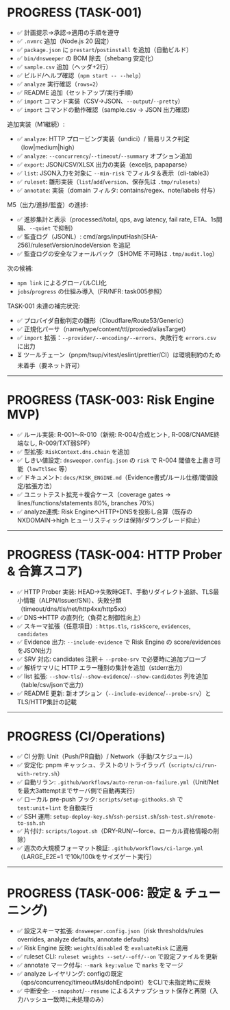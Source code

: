 # PROGRESS (TASK-001)

- ✅ 計画提示→承認→適用の手順を遵守
- ✅ `.nvmrc` 追加（Node.js 20 固定）
- ✅ `package.json` に `prestart`/`postinstall` を追加（自動ビルド）
- ✅ `bin/dnsweeper` の BOM 除去（shebang 安定化）
- ✅ `sample.csv` 追加（ヘッダ+2行）
- ✅ ビルド/ヘルプ確認（`npm start -- --help`）
- ✅ `analyze` 実行確認（`rows=2`）
- ✅ README 追加（セットアップ/実行手順）
- ✅ `import` コマンド実装（CSV→JSON、`--output`/`--pretty`）
- ✅ `import` コマンドの動作確認（sample.csv → JSON 出力確認）

追加実装（M1継続）:
- ✅ `analyze`: HTTP プロービング実装（undici）/ 簡易リスク判定（low|medium|high）
- ✅ `analyze`: `--concurrency`/`--timeout`/`--summary` オプション追加
- ✅ `export`: JSON/CSV/XLSX 出力の実装（exceljs, papaparse）
- ✅ `list`: JSON入力を対象に `--min-risk` でフィルタ＆表示（cli-table3）
- ✅ `ruleset`: 雛形実装（`list`/`add`/`version`、保存先は `.tmp/rulesets`）
 - ✅ `annotate`: 実装（domain フィルタ: contains/regex、note/labels 付与）

M5（出力/進捗/監査）の進捗:
- ✅ 進捗集計と表示（processed/total, qps, avg latency, fail rate, ETA、1s間隔、`--quiet` で抑制）
- ✅ 監査ログ（JSONL）: cmd/args/inputHash(SHA-256)/rulesetVersion/nodeVersion を追記
- ✅ 監査ログの安全なフォールバック（$HOME 不可時は `.tmp/audit.log`）

次の候補:
- `npm link` によるグローバルCLI化
- `jobs`/`progress` の仕組み導入（FR/NFR: task005参照）
 
TASK-001 未達の補完状況:
- ✅ プロバイダ自動判定の雛形（Cloudflare/Route53/Generic）
- ✅ 正規化パーサ（name/type/content/ttl/proxied/aliasTarget）
- ✅ `import` 拡張：`--provider/--encoding/--errors`、失敗行を `errors.csv` に出力
- ⏳ ツールチェーン（pnpm/tsup/vitest/eslint/prettier/CI）は環境制約のため未着手（要ネット許可）

---

# PROGRESS (TASK-003: Risk Engine MVP)

- ✅ ルール実装: R-001〜R-010（新規: R-004/合成ヒント, R-008/CNAME終端なし, R-009/TXT弱SPF）
- ✅ 型拡張: `RiskContext.dns.chain` を追加
- ✅ しきい値設定: `dnsweeper.config.json` の `risk` で R-004 閾値を上書き可能（`lowTtlSec` 等）
- ✅ ドキュメント: `docs/RISK_ENGINE.md`（Evidence書式/ルール仕様/閾値設定/拡張方法）
- ✅ ユニットテスト拡充＋複合ケース（coverage gates → lines/functions/statements 80%, branches 70%）
- ✅ analyze連携: Risk EngineへHTTP+DNSを投影し合算（既存の NXDOMAIN→high ヒューリスティックは保持/ダウングレード抑止）

---

# PROGRESS (TASK-004: HTTP Prober & 合算スコア)

- ✅ HTTP Prober 実装: HEAD→失敗時GET、手動リダイレクト追跡、TLS最小情報（ALPN/Issuer/SNI）、失敗分類（timeout/dns/tls/net/http4xx/http5xx）
- ✅ DNS→HTTP の直列化（負荷と制御性向上）
- ✅ スキーマ拡張（任意項目）: `https.tls`, `riskScore`, `evidences`, `candidates`
- ✅ Evidence 出力: `--include-evidence` で Risk Engine の score/evidences をJSON出力
- ✅ SRV 対応: candidates 注釈＋ `--probe-srv` で必要時に追加プローブ
- ✅ 解析サマリに HTTP エラー種別の集計を追加（stderr出力）
- ✅ list 拡張: `--show-tls`/`--show-evidence`/`--show-candidates` 列を追加（table/csv/jsonで出力）
- ✅ README 更新: 新オプション（`--include-evidence`/`--probe-srv`）とTLS/HTTP集計の記載

---

# PROGRESS (CI/Operations)

- ✅ CI 分割: Unit（Push/PR自動）/ Network（手動/スケジュール）
- ✅ 安定化: pnpm キャッシュ、テストのリトライラッパ（`scripts/ci/run-with-retry.sh`）
- ✅ 自動リラン: `.github/workflows/auto-rerun-on-failure.yml`（Unit/Netを最大3attemptまでサーバ側で自動再実行）
- ✅ ローカル pre-push フック: `scripts/setup-githooks.sh` で `test:unit`+`lint` を自動実行
- ✅ SSH 運用: `setup-deploy-key.sh`/`ssh-persist.sh`/`ssh-test.sh`/`remote-to-ssh.sh`
- ✅ 片付け: `scripts/logout.sh`（DRY-RUN/--force、ローカル資格情報の削除）
- ✅ 週次の大規模フォーマット検証: `.github/workflows/ci-large.yml`（LARGE_E2E=1 で10k/100kをサイズゲート実行）

---

# PROGRESS (TASK-006: 設定 & チューニング)

- ✅ 設定スキーマ拡張: `dnsweeper.config.json`（risk thresholds/rules overrides, analyze defaults, annotate defaults）
- ✅ Risk Engine 反映: `weights`/`disabled` を `evaluateRisk` に適用
- ✅ ruleset CLI: `ruleset weights --set/--off/--on` で設定ファイルを更新
- ✅ annotate マーク付与: `--mark key:value` で `marks` をマージ
- ✅ analyze レイヤリング: configの既定（qps/concurrency/timeoutMs/dohEndpoint）をCLIで未指定時に反映
- ✅ 中断安全: `--snapshot`/`--resume` によるスナップショット保存と再開（入力ハッシュ一致時に未処理のみ）

